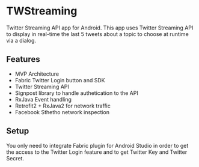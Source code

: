# TWStreaming
Twitter Streaming API app for Android.
This app uses Twitter Streaming API to display in real-time the last 5 tweets about a topic to choose at runtime via a dialog.

## Features
- MVP Architecture
- Fabric Twitter Login button and SDK
- Twitter Streaming API
- Signpost library to handle authetication to the API
- RxJava Event handling
- Retrofit2 + RxJava2 for network traffic
- Facebook Sthetho network inspection

## Setup
You only need to integrate Fabric plugin for Android Studio in order to get the access to the Twitter Login feature and to get Twitter Key and Twitter Secret.
